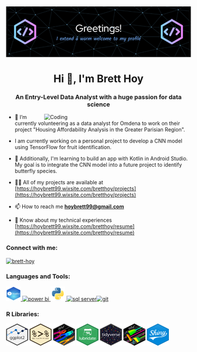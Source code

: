![MasterHead](https://github.com/AnalysisWithBrett/AnalysisWithBrett/blob/main/github-header-image.png?raw=true)
<h1 align="center">Hi 👋, I'm Brett Hoy</h1>
<h3 align="center">An Entry-Level Data Analyst with a huge passion for data science</h3>
<img align="right" alt="Coding" width="400" src="https://cdn.dribbble.com/users/8619169/screenshots/16116886/media/a63d64bcccad878cb9dfdb9a9f6b6416.gif">

- 🔭 I’m currently volunteering as a data analyst for Omdena to work on their project "Housing Affordability Analysis in the Greater Parisian Region".
  
- I am currently working on a personal project to develop a CNN model using TensorFlow for fruit identification.

- 🌱 Additionally, I'm learning to build an app with Kotlin in Android Studio. My goal is to integrate the CNN model into a future project to identify butterfly species.

- 👨‍💻 All of my projects are available at [https://hoybrett99.wixsite.com/bretthoy/projects](https://hoybrett99.wixsite.com/bretthoy/projects)

- 📫 How to reach me **hoybrett99@gmail.com**

- 📄 Know about my technical experiences [https://hoybrett99.wixsite.com/bretthoy/resume](https://hoybrett99.wixsite.com/bretthoy/resume)

<h3 align="left">Connect with me:</h3>
<p align="left">
<a href="https://linkedin.com/in/brett-hoy" target="blank"><img align="center" src="https://raw.githubusercontent.com/rahuldkjain/github-profile-readme-generator/master/src/images/icons/Social/linked-in-alt.svg" alt="brett-hoy" height="30" width="40" /></a>
</p>


<h3 align="left">Languages and Tools:</h3>
<p align="left"> <a href="https://www.r-project.org/" target="_blank" rel="noreferrer"> <img src="https://raw.githubusercontent.com/rstudio/hex-stickers/58f99f98e45440afc146c34ca871ed7c1fb14c34/SVG/RStudio.svg" alt="r" width="40" height="40"/> </a> <a href="https://www.microsoft.com/en-gb/power-platform/products/power-bi/" target="_blank" rel="noreferrer"> <img src="https://github.com/microsoft/PowerBI-Icons/blob/main/SVG/Power-BI.svg" alt="power bi" width="40" height="40"/> </a> <a href="https://www.python.org" target="_blank" rel="noreferrer"> <img src="https://raw.githubusercontent.com/devicons/devicon/master/icons/python/python-original.svg" alt="python" width="40" height="40"/> </a> <a href="https://www.microsoft.com/en-gb/sql-server/sql-server-downloads" target="_blank" rel="noreferrer"> <img src="https://www.svgrepo.com/show/303229/microsoft-sql-server-logo.svg" alt="sql server" width="40" height="40"/><img src="https://www.vectorlogo.zone/logos/git-scm/git-scm-icon.svg" alt="git" width="40" height="40"/> </a> </p>


<h3 align="left">R Libraries:</h3>
<p align="left"> <a  target="_blank" rel="noreferrer"> <img src="https://github.com/rstudio/hex-stickers/blob/main/SVG/ggplot2.svg" alt="r" width="60" height="60"/> </a> <a target="_blank" rel="noreferrer"> <img src="https://github.com/rstudio/hex-stickers/blob/main/SVG/pipe.svg" alt="power bi" width="60" height="60"/> </a> <a target="_blank" rel="noreferrer"> <img src="https://raw.githubusercontent.com/rstudio/hex-stickers/58f99f98e45440afc146c34ca871ed7c1fb14c34/SVG/dplyr.svg" alt="power bi" width="60" height="60"/> </a> <a target="_blank" rel="noreferrer"> <img src="https://raw.githubusercontent.com/rstudio/hex-stickers/58f99f98e45440afc146c34ca871ed7c1fb14c34/SVG/lubridate.svg" alt="power bi" width="60" height="60"/> </a><a target="_blank" rel="noreferrer"> <img src="https://github.com/rstudio/hex-stickers/blob/main/SVG/tidyverse.svg" alt="python" width="60" height="60"/> </a> <a target="_blank" rel="noreferrer"> <img src="https://github.com/rstudio/hex-stickers/blob/main/SVG/tidyr.svg" alt="sql server" width="60" height="60"/> </a> <a target="_blank" rel="noreferrer"> <img src="https://github.com/rstudio/hex-stickers/blob/main/SVG/shiny.svg" alt="power bi" width="60" height="60"/> </a> </p>
